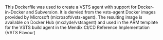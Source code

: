 This Dockerfile was used to create a VSTS agent with support for Docker-in-Docker and Subversion.
It is dervied from the vsts-agent Docker images provided by Microsoft (microsoft/vsts-agent).
The resulting image is available on Docker Hub (mxclyde/vstsagent) and used in the ARM template for the VSTS build agent in the
Mendix CI/CD Reference Implementation (VSTS Flavour)
